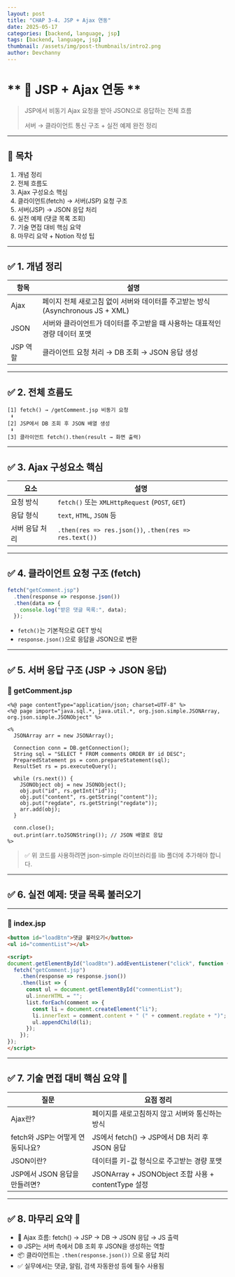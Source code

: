 ```yaml
---
layout: post
title: "CHAP 3-4. JSP + Ajax 연동"
date: 2025-05-17
categories: [backend, language, jsp]
tags: [backend, language, jsp]
thumbnail: /assets/img/post-thumbnails/intro2.png
author: Devchanny
---
```



# ** 📌 JSP + Ajax 연동 **

> JSP에서 비동기 Ajax 요청을 받아 JSON으로 응답하는 전체 흐름
> 
> 
> 서버 → 클라이언트 통신 구조 + 실전 예제 완전 정리
> 

---

## 🧩 목차

1. 개념 정리
2. 전체 흐름도
3. Ajax 구성요소 핵심
4. 클라이언트(fetch) → 서버(JSP) 요청 구조
5. 서버(JSP) → JSON 응답 처리
6. 실전 예제 (댓글 목록 조회)
7. 기술 면접 대비 핵심 요약
8. 마무리 요약 + Notion 작성 팁

---

## ✅ 1. 개념 정리

| 항목 | 설명 |
| --- | --- |
| Ajax | 페이지 전체 새로고침 없이 서버와 데이터를 주고받는 방식 (Asynchronous JS + XML) |
| JSON | 서버와 클라이언트가 데이터를 주고받을 때 사용하는 대표적인 경량 데이터 포맷 |
| JSP 역할 | 클라이언트 요청 처리 → DB 조회 → JSON 응답 생성 |

---

## ✅ 2. 전체 흐름도

```
[1] fetch() → /getComment.jsp 비동기 요청
 ⬇
[2] JSP에서 DB 조회 후 JSON 배열 생성
 ⬇
[3] 클라이언트 fetch().then(result → 화면 출력)
```

---

## ✅ 3. Ajax 구성요소 핵심

| 요소 | 설명 |
| --- | --- |
| 요청 방식 | `fetch()` 또는 `XMLHttpRequest` (`POST`, `GET`) |
| 응답 형식 | `text`, `HTML`, `JSON` 등 |
| 서버 응답 처리 | `.then(res => res.json())`, `.then(res => res.text())` |

---

## ✅ 4. 클라이언트 요청 구조 (fetch)

```jsx
fetch("getComment.jsp")
  .then(response => response.json())
  .then(data => {
    console.log("받은 댓글 목록:", data);
  });
```

- `fetch()`는 기본적으로 GET 방식
- `response.json()`으로 응답을 JSON으로 변환

---

## ✅ 5. 서버 응답 구조 (JSP → JSON 응답)

### 📄 getComment.jsp

```
<%@ page contentType="application/json; charset=UTF-8" %>
<%@ page import="java.sql.*, java.util.*, org.json.simple.JSONArray, org.json.simple.JSONObject" %>

<%
  JSONArray arr = new JSONArray();

  Connection conn = DB.getConnection();
  String sql = "SELECT * FROM comments ORDER BY id DESC";
  PreparedStatement ps = conn.prepareStatement(sql);
  ResultSet rs = ps.executeQuery();

  while (rs.next()) {
    JSONObject obj = new JSONObject();
    obj.put("id", rs.getInt("id"));
    obj.put("content", rs.getString("content"));
    obj.put("regdate", rs.getString("regdate"));
    arr.add(obj);
  }

  conn.close();
  out.print(arr.toJSONString()); // JSON 배열로 응답
%>
```

> ✅ 위 코드를 사용하려면 json-simple 라이브러리를 lib 폴더에 추가해야 합니다.
> 

---

## ✅ 6. 실전 예제: 댓글 목록 불러오기

---

### 📄 index.jsp

```html
<button id="loadBtn">댓글 불러오기</button>
<ul id="commentList"></ul>

<script>
document.getElementById("loadBtn").addEventListener("click", function () {
  fetch("getComment.jsp")
    .then(response => response.json())
    .then(list => {
      const ul = document.getElementById("commentList");
      ul.innerHTML = "";
      list.forEach(comment => {
        const li = document.createElement("li");
        li.innerText = comment.content + " (" + comment.regdate + ")";
        ul.appendChild(li);
      });
    });
});
</script>
```

---

## ✅ 7. 기술 면접 대비 핵심 요약 💬

| 질문 | 요점 정리 |
| --- | --- |
| Ajax란? | 페이지를 새로고침하지 않고 서버와 통신하는 방식 |
| fetch와 JSP는 어떻게 연동되나요? | JS에서 fetch() → JSP에서 DB 처리 후 JSON 응답 |
| JSON이란? | 데이터를 키-값 형식으로 주고받는 경량 포맷 |
| JSP에서 JSON 응답을 만들려면? | JSONArray + JSONObject 조합 사용 + contentType 설정 |

---

## ✅ 8. 마무리 요약 🧠

- 🔁 Ajax 흐름: fetch() → JSP → DB → JSON 응답 → JS 출력
- 🌐 JSP는 서버 측에서 DB 조회 후 JSON을 생성하는 역할
- 📦 클라이언트는 `.then(response.json())` 으로 응답 처리
- ✅ 실무에서는 댓글, 알림, 검색 자동완성 등에 필수 사용됨
